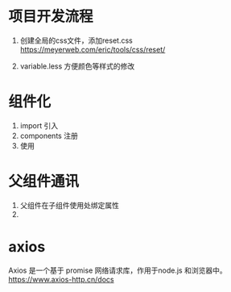 # 项目开发流程
1. 创建全局的css文件，添加reset.css
https://meyerweb.com/eric/tools/css/reset/

2. variable.less
方便颜色等样式的修改

# 组件化
1. import 引入
2. components 注册
3. 使用

# 父组件通讯
1. 父组件在子组件使用处绑定属性
2.

# axios
Axios 是一个基于 promise 网络请求库，作用于node.js 和浏览器中。
https://www.axios-http.cn/docs